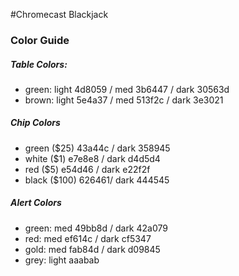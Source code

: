 #Chromecast Blackjack



### Color Guide

##### Table Colors:
* green: light 4d8059 / med 3b6447 / dark 30563d
* brown: light 5e4a37 / med 513f2c / dark 3e3021

##### Chip Colors
* green ($25) 43a44c / dark 358945
* white ($1) e7e8e8 / dark d4d5d4
* red ($5) e54d46 / dark e22f2f
* black ($100) 626461/ dark 444545

##### Alert Colors
* green: med 49bb8d / dark 42a079
* red: med ef614c / dark cf5347
* gold: med fab84d / dark d09845
* grey: light aaabab




